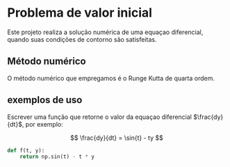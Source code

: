 # Problema de valor inicial

Este projeto realiza a solução numérica de uma equaçao diferencial, quando suas condições de contorno são satisfeitas.

## Método numérico

O método numérico que empregamos é o Runge Kutta de quarta ordem.

## exemplos de uso

Escrever uma função que retorne o valor da equaçao diferencial $\frac{dy}{dt}$, por exemplo:

$$
\frac{dy}{dt} = \sin{t} - ty
$$

```python
def f(t, y):
    return np.sin(t) - t * y
```
